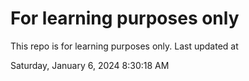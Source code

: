 # For learning purposes only
This repo is for learning purposes only.
Last updated at

Saturday, January 6, 2024 8:30:18 AM

